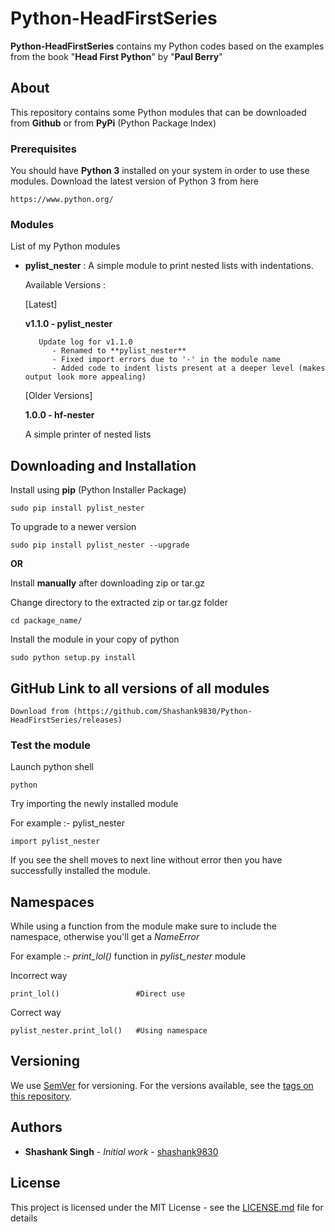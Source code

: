 # Python-HeadFirstSeries

**Python-HeadFirstSeries** contains my Python codes based on the examples from the book "**Head First Python**" by "**Paul Berry**"

## About

This repository contains some Python modules that can be downloaded from **Github** or from **PyPi** (Python Package Index)

### Prerequisites

You should have **Python 3** installed on your system in order to use these modules.
Download the latest version of Python 3 from here

```
https://www.python.org/
```

### Modules

List of my Python modules

* **pylist_nester** : A simple module to print nested lists with indentations.
	
	Available Versions : 

	[Latest]
						 
	**v1.1.0 - pylist_nester**
						 
		 Update log for v1.1.0
	 		- Renamed to **pylist_nester**
			- Fixed import errors due to '-' in the module name
			- Added code to indent lists present at a deeper level (makes output look more appealing)

	[Older Versions]

	**1.0.0 - hf-nester**

	A simple printer of nested lists

## Downloading and Installation

Install using **pip** (Python Installer Package)

```
sudo pip install pylist_nester
```

To upgrade to a newer version

```
sudo pip install pylist_nester --upgrade
```

**OR**

Install **manually** after downloading zip or tar.gz

Change directory to the extracted zip or tar.gz folder
```
cd package_name/
```

Install the module in your copy of python

```
sudo python setup.py install
```

## GitHub Link to all versions of all modules
	
	Download from (https://github.com/Shashank9830/Python-HeadFirstSeries/releases)

### Test the module

Launch python shell
```
python
```

Try importing the newly installed module

For example :- pylist_nester

```
import pylist_nester
```

If you see the shell moves to next line without error then you have successfully installed the module.

## Namespaces

While using a function from the module make sure to include the namespace, otherwise you'll get a *NameError*

For example :- *print_lol()* function in *pylist_nester* module

Incorrect way
```
print_lol()					#Direct use
```

Correct way
```
pylist_nester.print_lol()	#Using namespace
```

## Versioning

We use [SemVer](http://semver.org/) for versioning.
For the versions available, see the [tags on this repository](https://github.com/shashank9830/Python-HeadFirstSeries/tags). 

## Authors

* **Shashank Singh** - *Initial work* - [shashank9830](https://github.com/shashank9830)

## License

This project is licensed under the MIT License - see the [LICENSE.md](LICENSE.md) file for details